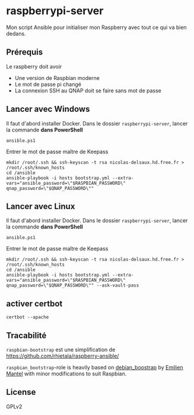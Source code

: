 # raspberrypi-server

Mon script Ansible pour initialiser mon Raspberry avec tout ce qui va bien dedans.

## Prérequis

Le raspberry doit avoir

* Une version de Raspbian moderne
* Le mot de passe pi changé
* La connexion SSH au QNAP doit se faire sans mot de passe

## Lancer avec Windows

Il faut d'abord installer Docker.
Dans le dossier `raspberrypi-server`, lancer la commande **dans PowerShell**

    ansible.ps1

Entrer le mot de passe maître de Keepass

    mkdir /root/.ssh && ssh-keyscan -t rsa nicolas-delsaux.hd.free.fr > /root/.ssh/known_hosts
    cd /ansible
    ansible-playbook -i hosts bootstrap.yml --extra-vars="ansible_password=\"$RASPBIAN_PASSWORD\" qnap_password=\"$QNAP_PASSWORD\""

## Lancer avec Linux

Il faut d'abord installer Docker.
Dans le dossier `raspberrypi-server`, lancer la commande **dans PowerShell**

    ansible.ps1

Entrer le mot de passe maître de Keepass

    mkdir /root/.ssh && ssh-keyscan -t rsa nicolas-delsaux.hd.free.fr > /root/.ssh/known_hosts
    cd /ansible
    ansible-playbook -i hosts bootstrap.yml --extra-vars="ansible_password=\"$RASPBIAN_PASSWORD\" qnap_password=\"$QNAP_PASSWORD\"" --ask-vault-pass

## activer certbot

    certbot --apache

## Tracabilité

`raspbian-bootstrap` est une simplification de https://github.com/rhietala/raspberry-ansible/

`raspbian_bootstrap`-role is heavily based on
[debian_boostrap](https://github.com/HanXHX/ansible-debian-bootstrap) by
[Emilien Mantel](https://twitter.com/hanxhx_) with minor modifications to
suit Raspbian.

## License

GPLv2
